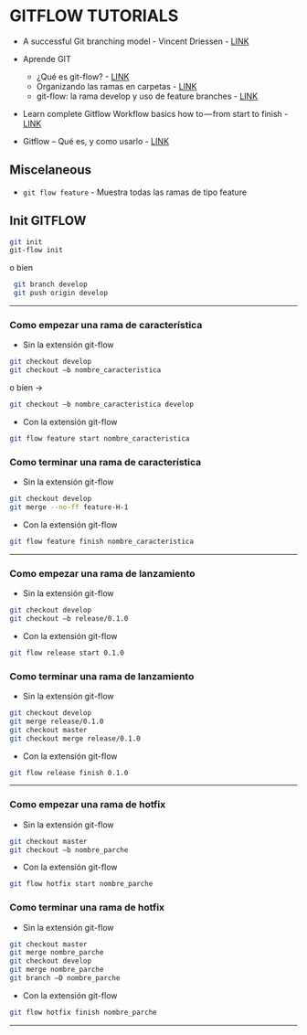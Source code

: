 # GITFLOW TUTORIALS

* A successful Git branching model - Vincent Driessen - [LINK](https://nvie.com/posts/a-successful-git-branching-model/)

* Aprende GIT  
  * ¿Qué es git-flow? - [LINK](http://aprendegit.com/que-es-git-flow/)
  * Organizando las ramas en carpetas - [LINK](http://aprendegit.com/organizando-las-ramas-en-carpetas/)
  * git-flow: la rama develop y uso de feature branches - [LINK](http://aprendegit.com/git-flow-la-rama-develop-y-uso-de-feature-branches/)

* Learn complete Gitflow Workflow basics how to — from start to finish - [LINK](https://medium.com/@devmrin/learn-complete-gitflow-workflow-basics-how-to-from-start-to-finish-8756ad5b7394)

* Gitflow – Qué es, y como usarlo - [LINK](http://edgardvilchez.blogspot.com/2017/12/gitflow-que-es-y-como-usarlo.html)

## Miscelaneous

* `git flow feature` - Muestra todas las ramas de tipo feature

## Init GITFLOW

```bash
git init
git-flow init
```

o bien

```bash
 git branch develop  
 git push origin develop
 ```

 ----------------------------

### Como empezar una rama de característica
  
* Sin la extensión git-flow

```bash
git checkout develop  
git checkout –b nombre_caracteristica
```

o bien ->

```bash  
git checkout –b nombre_caracteristica develop
```

* Con la extensión git-flow

```bash
git flow feature start nombre_caracteristica
```

### Como terminar una rama de característica
  
* Sin la extensión git-flow

```bash
git checkout develop
git merge --no-ff feature-H-1
```

* Con la extensión git-flow

```bash
git flow feature finish nombre_caracteristica
```

----------------------------

### Como empezar una rama de lanzamiento
  
* Sin la extensión git-flow

```bash
git checkout develop  
git checkout –b release/0.1.0
```

* Con la extensión git-flow

```bash
git flow release start 0.1.0
```

### Como terminar una rama de lanzamiento
  
* Sin la extensión git-flow

```bash
git checkout develop  
git merge release/0.1.0  
git checkout master  
git checkout merge release/0.1.0
```

* Con la extensión git-flow

```bash
git flow release finish 0.1.0
```

----------------------------

### Como empezar una rama de hotfix
  
* Sin la extensión git-flow

```bash
git checkout master  
git checkout –b nombre_parche
```

* Con la extensión git-flow

```bash
git flow hotfix start nombre_parche
```

### Como terminar una rama de hotfix
  
* Sin la extensión git-flow

```bash
git checkout master  
git merge nombre_parche
git checkout develop  
git merge nombre_parche  
git branch –D nombre_parche
```

* Con la extensión git-flow

```bash
git flow hotfix finish nombre_parche
```

----------------------------
